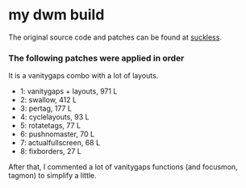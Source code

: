 # my dwm build

The original source code and patches can be found at [suckless](https://dwm.suckless.org/).

### The following patches were applied in order

It is a vanitygaps combo with a lot of layouts.
* 1: vanitygaps + layouts,        971 L
* 2: swallow,                     412 L
* 3: pertag,                      177 L
* 4: cyclelayouts,                 93 L
* 5: rotatetags,                   77 L
* 6: pushnomaster,                 70 L
* 7: actualfullscreen,             68 L
* 8: fixborders,                   27 L

After that, I commented a lot of vanitygaps functions (and focusmon, tagmon) to simplify a little.
